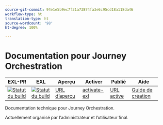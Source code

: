 ```yaml
---
source-git-commit: 94e1e5b9ec7f31a73874fa3e6c95cd18a118da46
workflow-type: ht
translation-type: ht
source-wordcount: '98'
ht-degree: 100%

---
```

# Documentation pour Journey Orchestration

| EXL-PR | EXL | Aperçu | Activer | Publié | Aide |
|--- |--- |--- |--- |--- |--- |
| [![Statut du build](https://docs.ci.corp.adobe.com/view/exl-pr/job/journeys.en_pr-exl/badge/icon)](https://docs.ci.corp.adobe.com/view/exl-pr/job/journeys.en_pr-exl/lastBuild/) | [![Statut du build](https://docs.ci.corp.adobe.com/view/exl-pr/job/journeys.en_exl/lastBuild/badge/icon)](https://docs.ci.corp.adobe.com/view/exl-pr/job/journeys.en_exl/lastBuild/lastBuild) | [URL d’aperçu](https://experienceleague.corp.adobe.com/docs/journeys/using/journey-orchestration-home.html?lang=fr) | [activate-exl](https://docs.ci.corp.adobe.com/job/activate-exl/build/) | [URL active](https://experienceleague.adobe.com/docs/journeys/using/journey-orchestration-home.html?lang=fr) | [Guide de création](https://experienceleague.adobe.com/docs/authoring-guide-exl/using/home.html?lang=fr) |

Documentation technique pour Journey Orchestration.

Actuellement organisé par l’administrateur et l’utilisateur final.
